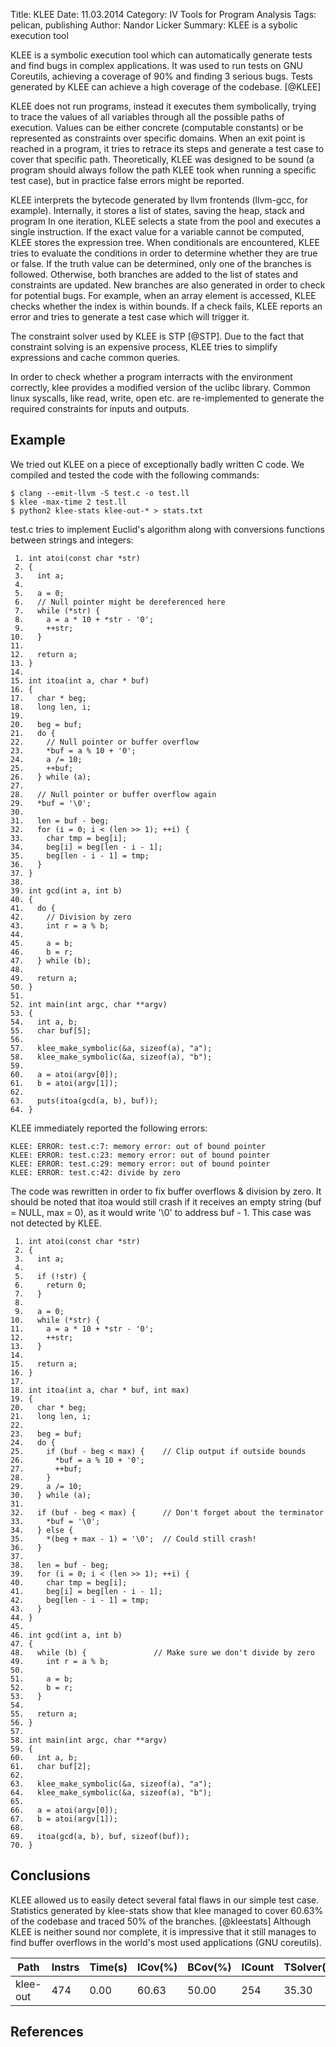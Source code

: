 Title: KLEE
Date: 11.03.2014
Category: IV Tools for Program Analysis
Tags: pelican, publishing
Author: Nandor Licker
Summary: KLEE is a sybolic execution tool

KLEE is a symbolic execution tool which can automatically generate tests and
find bugs in complex applications. It was used to run tests on GNU Coreutils,
achieving a coverage of 90% and finding 3 serious bugs. Tests generated by
KLEE can achieve a high coverage of the codebase. [@KLEE]

KLEE does not run programs, instead it executes them symbolically, trying to
trace the values of all variables through all the possible paths of execution.
Values can be either concrete (computable constants) or be represented as
constraints over specific domains. When an exit point is reached in a program,
it tries to retrace its steps and generate a test case to cover that specific
path. Theoretically, KLEE was designed to be sound (a program should always
follow the path KLEE took when running a specific test case), but in practice
false errors might be reported.

KLEE interprets the bytecode generated by llvm frontends (llvm-gcc, for example).
Internally, it stores a list of states, saving the heap, stack and program
In one iteration, KLEE selects a state from the pool and executes a single
instruction. If the exact value for a variable cannot be computed, KLEE stores
the expression tree. When conditionals are encountered, KLEE tries to evaluate
the conditions in order to determine whether they are true or false. If the
truth value can be determined, only one of the branches is followed. Otherwise,
both branches are added to the list of states and constraints are updated. New
branches are also generated in order to check for potential bugs. For example,
when an array element is accessed, KLEE checks whether the index is within
bounds. If a check fails, KLEE reports an error and tries to generate a test
case which will trigger it.

The constraint solver used by KLEE is STP [@STP]. Due to the fact that
constraint solving is an expensive process, KLEE tries to simplify expressions
and cache common queries.

In order to check whether a program interracts with the environment correctly,
klee provides a modified version of the uclibc library. Common linux syscalls,
like read, write, open etc. are re-implemented to generate the required
constraints for inputs and outputs.

Example
-------

We tried out KLEE on a piece of exceptionally badly written C code. We compiled
and tested the code with the following commands:

    $ clang --emit-llvm -S test.c -o test.ll
    $ klee -max-time 2 test.ll
    $ python2 klee-stats klee-out-* > stats.txt

test.c tries to implement Euclid's algorithm along with conversions functions
between strings and integers:

     1. int atoi(const char *str)
     2. {
     3.   int a;
     4.
     5.   a = 0;
     6.   // Null pointer might be dereferenced here
     7.   while (*str) {
     8.     a = a * 10 + *str - '0';
     9.     ++str;
    10.   }
    11.
    12.   return a;
    13. }
    14.
    15. int itoa(int a, char * buf)
    16. {
    17.   char * beg;
    18.   long len, i;
    19.
    20.   beg = buf;
    21.   do {
    22.     // Null pointer or buffer overflow
    23.     *buf = a % 10 + '0';
    24.     a /= 10;
    25.     ++buf;
    26.   } while (a);
    27.
    28.   // Null pointer or buffer overflow again
    29.   *buf = '\0';
    30.
    31.   len = buf - beg;
    32.   for (i = 0; i < (len >> 1); ++i) {
    33.     char tmp = beg[i];
    34.     beg[i] = beg[len - i - 1];
    35.     beg[len - i - 1] = tmp;
    36.   }
    37. }
    38.
    39. int gcd(int a, int b)
    40. {
    41.   do {
    42.     // Division by zero
    43.     int r = a % b;
    44.
    45.     a = b;
    46.     b = r;
    47.   } while (b);
    48.
    49.   return a;
    50. }
    51.
    52. int main(int argc, char **argv)
    53. {
    54.   int a, b;
    55.   char buf[5];
    56.
    57.   klee_make_symbolic(&a, sizeof(a), "a");
    58.   klee_make_symbolic(&a, sizeof(a), "b");
    59.
    60.   a = atoi(argv[0]);
    61.   b = atoi(argv[1]);
    62.
    63.   puts(itoa(gcd(a, b), buf));
    64. }

KLEE immediately reported the following errors:

    KLEE: ERROR: test.c:7: memory error: out of bound pointer
    KLEE: ERROR: test.c:23: memory error: out of bound pointer
    KLEE: ERROR: test.c:29: memory error: out of bound pointer
    KLEE: ERROR: test.c:42: divide by zero

The code was rewritten in order to fix buffer overflows & division by zero.
It should be noted that itoa would still crash if it receives an empty string
(buf = NULL, max = 0), as it would write '\0' to address buf - 1. This case
was not detected by KLEE.

     1. int atoi(const char *str)
     2. {
     3.   int a;
     4.
     5.   if (!str) {
     6.     return 0;
     7.   }
     8.
     9.   a = 0;
    10.   while (*str) {
    11.     a = a * 10 + *str - '0';
    12.     ++str;
    13.   }
    14.
    15.   return a;
    16. }
    17.
    18. int itoa(int a, char * buf, int max)
    19. {
    20.   char * beg;
    21.   long len, i;
    22.
    23.   beg = buf;
    24.   do {
    25.     if (buf - beg < max) {    // Clip output if outside bounds
    26.       *buf = a % 10 + '0';
    27.       ++buf;
    28.     }
    29.     a /= 10;
    30.   } while (a);
    31.
    32.   if (buf - beg < max) {      // Don't forget about the terminator
    33.     *buf = '\0';
    34.   } else {
    35.     *(beg + max - 1) = '\0';  // Could still crash!
    36.   }
    37.
    38.   len = buf - beg;
    39.   for (i = 0; i < (len >> 1); ++i) {
    40.     char tmp = beg[i];
    41.     beg[i] = beg[len - i - 1];
    42.     beg[len - i - 1] = tmp;
    43.   }
    44. }
    45.
    46. int gcd(int a, int b)
    47. {
    48.   while (b) {               // Make sure we don't divide by zero
    49.     int r = a % b;
    50.
    51.     a = b;
    52.     b = r;
    53.   }
    54.
    55.   return a;
    56. }
    57.
    58. int main(int argc, char **argv)
    59. {
    60.   int a, b;
    61.   char buf[2];
    62.
    63.   klee_make_symbolic(&a, sizeof(a), "a");
    64.   klee_make_symbolic(&a, sizeof(a), "b");
    65.
    66.   a = atoi(argv[0]);
    67.   b = atoi(argv[1]);
    68.
    69.   itoa(gcd(a, b), buf, sizeof(buf));
    70. }

Conclusions
-----------

KLEE allowed us to easily detect several fatal flaws in our simple test case.
Statistics generated by klee-stats show that klee managed to cover 60.63% of
the codebase and traced 50% of the branches. [@kleestats]
Although KLEE is neither sound nor complete, it is impressive that it still
manages to find buffer overflows in the world's most used applications
(GNU coreutils).

| Path     | Instrs | Time(s) | ICov(%) | BCov(%) | ICount | TSolver(%) |
| -------- | ------ | ------- | ------- | ------- | ------ | ---------- |
| klee-out |    474 |   0.00  |  60.63  |   50.00 |    254 |      35.30 |



References
---------

[@KLEE "KLEE: Unassisted and Automatic Generation of High-Coverage Tests for Complex Systems Programs"]: https://www.doc.ic.ac.uk/~cristic/papers/klee-osdi-08.pdf
[@STP "A Decision Procedure for Bit-Vectors and Arrays"]:http://chicory.stanford.edu/PAPERS/STP-ganesh-07.pdf
[@kleestats "klee-stats"]:http://klee.github.io/klee/klee-tools.html